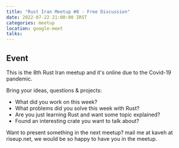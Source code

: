 ```yaml
---
title: "Rust Iran Meetup #8 - Free Discussion"
date: 2022-07-22 21:00:00 IRST
categories: meetup 
location: google-meet
talks:
---
```


<!-- ## Recording
You can watch recording on [Youtube]() or [Aparat]()
-->


## Event

This is the 8th Rust Iran meetup and it's online due to the Covid-19
pandemic.

Bring your ideas, questions & projects:
- What did you work on this week?
- What problems did you solve this week with Rust?
- Are you just learning Rust and want some topic explained?
- Found an interesting crate you want to talk about?

Want to present something in the next meetup? mail me at kaveh at
riseup.net, we would be so happy to have you in the meetup.


